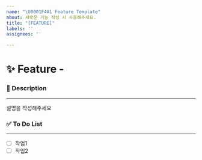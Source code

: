 ```yaml
---
name: "\U0001F4A1 Feature Template"
about: 새로운 기능 작성 시 사용해주세요.
title: "[FEATURE]"
labels: ''
assignees: ''

---
```


# ✨ Feature - <!--{ 작업 내용 }-->

### 📝 Description

---
<!-- 아래에 설명을 적어주세요 -->
설명을 작성해주세요


### ✅ To Do List 

---
<!-- 아래에 어떤 작업을 해야 하는지 적어주세요 -->
- [ ] 작업1
- [ ] 작업2
